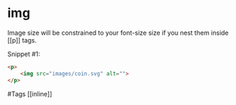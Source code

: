 # img
Image size will be constrained to your font-size size if you nest them inside [[p]] tags.

Snippet #1:

```html
<p>
	<img src="images/coin.svg" alt="">
</p>
```


#Tags
[[inline]]